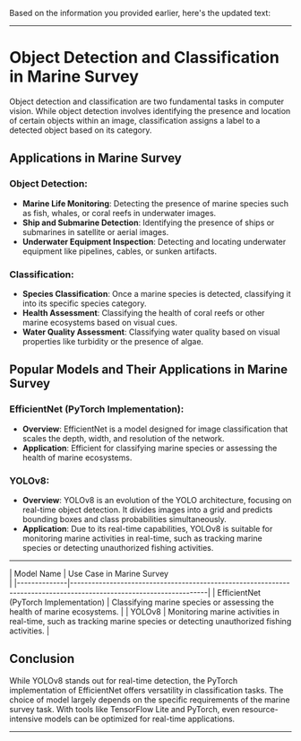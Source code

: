 Based on the information you provided earlier, here's the updated text:

---

# Object Detection and Classification in Marine Survey

Object detection and classification are two fundamental tasks in computer vision. 
While object detection involves identifying the presence and location of certain 
objects within an image, classification assigns a label to a detected object based on 
its category.

## Applications in Marine Survey

### Object Detection:
- **Marine Life Monitoring**: Detecting the presence of marine species such as fish, 
whales, or coral reefs in underwater images.
- **Ship and Submarine Detection**: Identifying the presence of ships or submarines 
in satellite or aerial images.
- **Underwater Equipment Inspection**: Detecting and locating underwater equipment 
like pipelines, cables, or sunken artifacts.

### Classification:
- **Species Classification**: Once a marine species is detected, classifying it into 
its specific species category.
- **Health Assessment**: Classifying the health of coral reefs or other marine 
ecosystems based on visual cues.
- **Water Quality Assessment**: Classifying water quality based on visual properties 
like turbidity or the presence of algae.

## Popular Models and Their Applications in Marine Survey

### EfficientNet (PyTorch Implementation):
- **Overview**: EfficientNet is a model designed for image classification that scales 
the depth, width, and resolution of the network.
- **Application**: Efficient for classifying marine species or assessing the health 
of marine ecosystems.

### YOLOv8:
- **Overview**: YOLOv8 is an evolution of the YOLO architecture, focusing on real-time object detection. It divides images into a grid and predicts bounding boxes and class probabilities simultaneously.
- **Application**: Due to its real-time capabilities, YOLOv8 is suitable for monitoring 
marine activities in real-time, such as tracking marine species or detecting 
unauthorized fishing activities.

---

| Model Name   | Use Case in Marine Survey                                                                                         
|
|--------------|--------------------------------------------------------------------------------------------------------------------|
| EfficientNet (PyTorch Implementation) | Classifying marine species or assessing the health of marine 
ecosystems.                                           |
| YOLOv8       | Monitoring marine activities in real-time, such as tracking marine 
species or detecting unauthorized fishing activities. |

## Conclusion

While YOLOv8 stands out for real-time detection, the PyTorch implementation of EfficientNet offers versatility in classification tasks. The choice of model largely depends on the specific requirements of the marine survey task. With tools like TensorFlow Lite and PyTorch, even resource-intensive models can be optimized for real-time applications.

---

